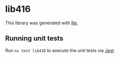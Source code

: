 # lib416

This library was generated with [Nx](https://nx.dev).

## Running unit tests

Run `nx test lib416` to execute the unit tests via [Jest](https://jestjs.io).
